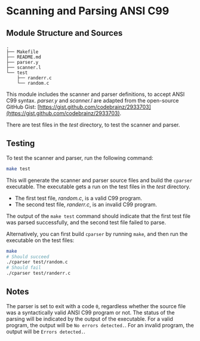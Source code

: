 # Scanning and Parsing ANSI C99

## Module Structure and Sources

```text
.
├── Makefile
├── README.md
├── parser.y
├── scanner.l
└── test
    ├── randerr.c
    └── random.c
```

This module includes the scanner and parser definitions, to accept ANSI C99 syntax. _parser.y_ and _scanner.l_
are adapted from the open-source GitHub Gist: [https://gist.github.com/codebrainz/2933703](https://gist.github.com/codebrainz/2933703).

There are test files in the _test_ directory, to test the scanner and parser.

## Testing

To test the scanner and parser, run the following command:

```bash
make test
```

This will generate the scanner and parser source files and build the `cparser` executable. The executable gets a run on the test files in the _test_ directory.

- The first test file, _random.c_, is a valid C99 program.
- The second test file, _randerr.c_, is an invalid C99 program.

The output of the `make test` command should indicate that the first test file was parsed successfully, and the second test file failed to parse.

Alternatively, you can first build `cparser` by running `make`, and then run the executable on the test files:

```bash
make
# Should succeed
./cparser test/random.c
# Should fail
./cparser test/randerr.c
```

## Notes

The parser is set to exit with a code `0`, regardless whether the source file was a syntactically valid ANSI C99 program or not. The status of the parsing will be indicated by the output of the executable. For a valid program, the output will be `No errors detected.`. For an invalid program, the output will be `Errors detected.`.
